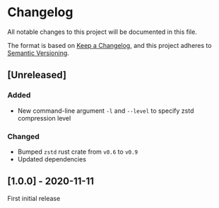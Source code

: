 # Changelog
All notable changes to this project will be documented in this file.

The format is based on [Keep a Changelog](https://keepachangelog.com/en/1.0.0/),
and this project adheres to [Semantic Versioning](https://semver.org/spec/v2.0.0.html).

## [Unreleased]

### Added

- New command-line argument `-l` and `--level` to specify zstd compression level

### Changed

- Bumped `zstd` rust crate from `v0.6` to `v0.9`
- Updated dependencies

## [1.0.0] - 2020-11-11

First initial release
